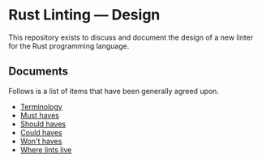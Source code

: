 # Rust Linting — Design

This repository exists to discuss and document the design of a new linter for the Rust programming language.

## Documents

Follows is a list of items that have been generally agreed upon.

- [Terminology](./terminology.md)
- [Must haves](./must-haves.md)
- [Should haves](./should-haves.md)
- [Could haves](./could-haves.md)
- [Won't haves](./wont-haves.md)
- [Where lints live](./lints-lives.md)
